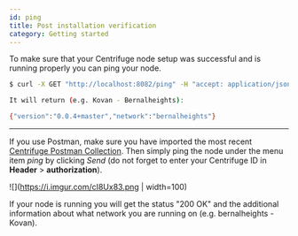 ```yaml
---
id: ping
title: Post installation verification
category: Getting started
---
```


To make sure that your Centrifuge node setup was successful and is running properly you can ping your node. 

  ```bash
  $ curl -X GET "http://localhost:8082/ping" -H "accept: application/json"
  
  It will return (e.g. Kovan - Bernalheights):
  
  {"version":"0.0.4+master","network":"bernalheights"}
  ```


---

If you use Postman, make sure you have imported the most recent [Centrifuge Postman Collection](https://www.getpostman.com/collections/0d9126c8586a03af7cc7). Then simply ping the node under the menu item _ping_ by clicking _Send_ (do not forget to enter your Centrifuge ID in **Header** > **authorization**).

![](https://i.imgur.com/cI8Ux83.png | width=100)

If your node is running you will get the status "200 OK" and the additional information about what network you are running on (e.g. bernalheights - Kovan).
 
